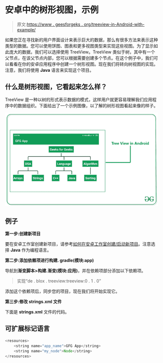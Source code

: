 # 安卓中的树形视图，示例

> 原文:[https://www . geesforgeks . org/treeview-in-Android-with-example/](https://www.geeksforgeeks.org/treeview-in-android-with-example/)

如果您正在寻找新的用户界面设计来表示巨大的数据，那么有很多方法来表示这种类型的数据。您可以使用饼图、图表和更多视图类型来实现这些视图。为了显示如此庞大的数据，我们可以选择使用 TreeView。TreeView 类似于树，其中有一个父节点，在该父节点内部，您可以根据需要创建多个节点。在这个例子中，我们可以看看在你的安卓应用程序中创建一个树形视图。现在我们将转向树视图的实现。注意，我们将使用 **Java** 语言来实现这个项目。

## 什么是树形视图，它看起来怎么样？

TreeView 是一种以树的形式表示数据的模式，这样用户就更容易理解我们应用程序中的数据组织。下面给出了一个示例图像，以了解的树形视图看起来像的样子。

![TreeView in Android](img/f16a7b9970928b0dbbc6c3bf6a313ff3.png)

## 例子

**第一步:创建新项目**

要在安卓工作室创建新项目，请参考[如何在安卓工作室创建/启动新项目](https://www.geeksforgeeks.org/android-how-to-create-start-a-new-project-in-android-studio/)。注意选择 **Java** 作为编程语言。

**第二步:添加依赖项进行构建. gradle(模块:app)**

导航到**渐变脚本>构建.渐变(模块:应用)**，并在依赖项部分添加以下依赖项。

> 实现“de . blox . treeview:treeview:0 . 1 . 0”

添加这个依赖项后，同步您的项目，现在我们将开始实现它。

**第三步:修改 strings.xml 文件**

下面是 **strings.xml** 文件的代码。

## 可扩展标记语言

```java
<resources>
    <string name="app_name">GFG App</string>
    <string name="my_node">Node</string>
</resources>
```